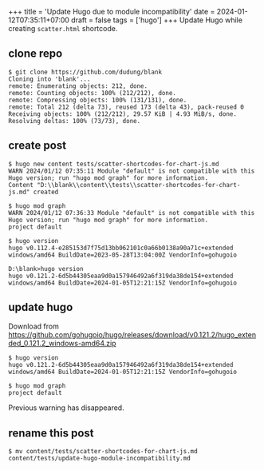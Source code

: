 +++
title = 'Update Hugo due to module incompatibility'
date = 2024-01-12T07:35:11+07:00
draft = false
tags = ['hugo']
+++
Update Hugo while creating `scatter.html` shortcode.


## clone repo
```
$ git clone https://github.com/dudung/blank
Cloning into 'blank'...
remote: Enumerating objects: 212, done.
remote: Counting objects: 100% (212/212), done.
remote: Compressing objects: 100% (131/131), done.
remote: Total 212 (delta 73), reused 173 (delta 43), pack-reused 0
Receiving objects: 100% (212/212), 29.57 KiB | 4.93 MiB/s, done.
Resolving deltas: 100% (73/73), done.
```


## create post 
```
$ hugo new content tests/scatter-shortcodes-for-chart-js.md
WARN 2024/01/12 07:35:11 Module "default" is not compatible with this Hugo version; run "hugo mod graph" for more information.
Content "D:\\blank\\content\\tests\\scatter-shortcodes-for-chart-js.md" created
```

```
$ hugo mod graph
WARN 2024/01/12 07:36:33 Module "default" is not compatible with this Hugo version; run "hugo mod graph" for more information.
project default
```

```
$ hugo version
hugo v0.112.4-e285153d7f75d13bb062101c0a66b0138a90a71c+extended windows/amd64 BuildDate=2023-05-28T13:04:00Z VendorInfo=gohugoio
```

```
D:\blank>hugo version
hugo v0.121.2-6d5b44305eaa9d0a157946492a6f319da38de154+extended windows/amd64 BuildDate=2024-01-05T12:21:15Z VendorInfo=gohugoio
```


## update hugo
Download from https://github.com/gohugoio/hugo/releases/download/v0.121.2/hugo_extended_0.121.2_windows-amd64.zip

```
$ hugo version
hugo v0.121.2-6d5b44305eaa9d0a157946492a6f319da38de154+extended windows/amd64 BuildDate=2024-01-05T12:21:15Z VendorInfo=gohugoio
```

```
$ hugo mod graph
project default
```

Previous warning has disappeared.

## rename this post
```
$ mv content/tests/scatter-shortcodes-for-chart-js.md content/tests/update-hugo-module-incompatibility.md
```
